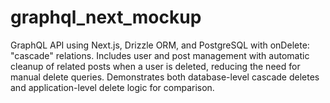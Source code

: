 # graphql_next_mockup
GraphQL API using Next.js, Drizzle ORM, and PostgreSQL with onDelete: "cascade" relations. Includes user and post management with automatic cleanup of related posts when a user is deleted, reducing the need for manual delete queries. Demonstrates both database-level cascade deletes and application-level delete logic for comparison.

